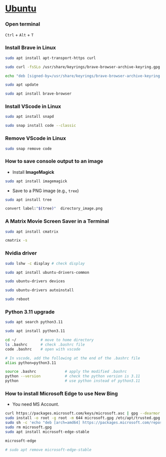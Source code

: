 # [Ubuntu](https://ubuntu.com/)

### Open terminal

`Ctrl` + `Alt` + `T`

### Install Brave in Linux

```sh
sudo apt install apt-transport-https curl
```

```sh
sudo curl -fsSLo /usr/share/keyrings/brave-browser-archive-keyring.gpg https://brave-browser-apt-release.s3.brave.com/brave-browser-archive-keyring.gpg
```

```sh
echo "deb [signed-by=/usr/share/keyrings/brave-browser-archive-keyring.gpg arch=amd64] https://brave-browser-apt-release.s3.brave.com/ stable main"|sudo tee /etc/apt/sources.list.d/brave-browser-release.list
```

```sh
sudo apt update
```

```sh
sudo apt install brave-browser
```

### Install VScode in Linux

```sh 
sudo apt install snapd 
```

```sh
sudo snap install code --classic
```



### Remove VScode in Linux

```sh
sudo snap remove code
```

### How to save console output to an image

- Install **ImageMagick**

```sh
sudo apt install imagemagick
```

- Save to a PNG image (e.g., `tree`)

```sh
sudo apt install tree
```

```sh
convert label:"$(tree)"  directory_image.png
```


### A Matrix Movie Screen Saver in a Terminal 

```sh
sudo apt install cmatrix
```

```sh
cmatrix -s
```

### Nvidia driver

```sh
sudo lshw -c display # check display 
```

```sh
sudo apt install ubuntu-drivers-common 
```

```sh
sudo ubuntu-drivers devices
```

```sh
sudo ubuntu-drivers autoinstall
```

```sh
sudo reboot
```

### Python 3.11 upgrade

```sh
sudo apt search python3.11
```

```sh
sudo apt install python3.11
```

```sh
cd ~/           # move to home directory
ls .bashrc      # check .bashrc file
code .bashrc    # open with vscode
```

```sh
# In vscode, add the following at the end of the .bashrc file 
alias python=python3.11
```

```sh
source .bashrc             # apply the modified .bashrc 
python --version           # check the python version is 3.11 
python                     # use python instead of python3.11
```


### How to install Microsoft Edge to use New Bing
- You need MS Account.

```sh
curl https://packages.microsoft.com/keys/microsoft.asc | gpg --dearmor > microsoft.gpg
sudo install -o root -g root -m 644 microsoft.gpg /etc/apt/trusted.gpg.d/
sudo sh -c 'echo "deb [arch=amd64] https://packages.microsoft.com/repos/edge stable main" > /etc/apt/sources.list.d/microsoft-edge-dev.list'
sudo rm microsoft.gpg
sudo apt install microsoft-edge-stable

microsoft-edge

# sudo apt remove microsoft-edge-stable
```
